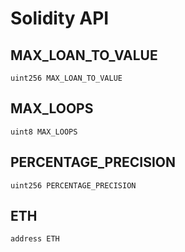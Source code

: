 # Solidity API

## MAX_LOAN_TO_VALUE

```solidity
uint256 MAX_LOAN_TO_VALUE
```

## MAX_LOOPS

```solidity
uint8 MAX_LOOPS
```

## PERCENTAGE_PRECISION

```solidity
uint256 PERCENTAGE_PRECISION
```

## ETH

```solidity
address ETH
```

